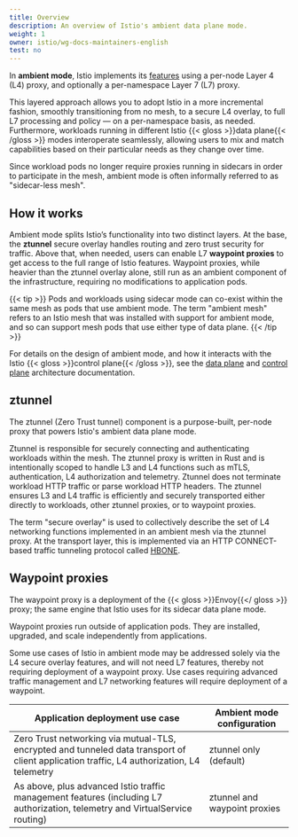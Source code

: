 ```yaml
---
title: Overview
description: An overview of Istio's ambient data plane mode.
weight: 1
owner: istio/wg-docs-maintainers-english
test: no
---
```


In **ambient mode**, Istio implements its [features](/docs/concepts) using a per-node Layer 4 (L4) proxy, and optionally a per-namespace Layer 7 (L7) proxy.

This layered approach allows you to adopt Istio in a more incremental fashion, smoothly transitioning from no mesh, to a secure L4 overlay, to full L7 processing and policy — on a per-namespace basis, as needed. Furthermore, workloads running in different Istio {{< gloss >}}data plane{{< /gloss >}} modes interoperate seamlessly, allowing users to mix and match capabilities based on their particular needs as they change over time.

Since workload pods no longer require proxies running in sidecars in order to participate in the mesh, ambient mode is often informally referred to as "sidecar-less mesh".

## How it works

Ambient mode splits Istio’s functionality into two distinct layers. At the base, the **ztunnel** secure overlay handles routing and zero trust security for traffic. Above that, when needed, users can enable L7 **waypoint proxies** to get access to the full range of Istio features. Waypoint proxies, while heavier than the ztunnel overlay alone, still run as an ambient component of the infrastructure, requiring no modifications to application pods.

{{< tip >}}
Pods and workloads using sidecar mode can co-exist within the same mesh as pods that use ambient mode. The term "ambient mesh" refers to an Istio mesh that was installed with support for ambient mode, and so can support mesh pods that use either type of data plane.
{{< /tip >}}

For details on the design of ambient mode, and how it interacts with the Istio {{< gloss >}}control plane{{< /gloss >}}, see the [data plane](/docs/ambient/architecture/data-plane) and [control plane](/docs/ambient/architecture/control-plane) architecture documentation.

## ztunnel

The ztunnel (Zero Trust tunnel) component is a purpose-built, per-node proxy that powers Istio's ambient data plane mode.

Ztunnel is responsible for securely connecting and authenticating workloads within the mesh. The ztunnel proxy is written in Rust and is intentionally scoped to handle L3 and L4 functions such as mTLS, authentication, L4 authorization and telemetry. Ztunnel does not terminate workload HTTP traffic or parse workload HTTP headers. The ztunnel ensures L3 and L4 traffic is efficiently and securely transported either directly to workloads, other ztunnel proxies, or to waypoint proxies.

The term "secure overlay" is used to collectively describe the set of L4 networking functions implemented in an ambient mesh via the ztunnel proxy. At the transport layer, this is implemented via an HTTP CONNECT-based traffic tunneling protocol called [HBONE](/docs/ambient/architecture/hbone).

## Waypoint proxies

The waypoint proxy is a deployment of the {{< gloss >}}Envoy{{</ gloss >}} proxy; the same engine that Istio uses for its sidecar data plane mode.

Waypoint proxies run outside of application pods. They are installed, upgraded, and scale independently from applications.

Some use cases of Istio in ambient mode may be addressed solely via the L4 secure overlay features, and will not need L7 features, thereby not requiring deployment of a waypoint proxy. Use cases requiring advanced traffic management and L7 networking features will require deployment of a waypoint.

| Application deployment use case | Ambient mode configuration |
| ------------------------------- | -------------------------- |
| Zero Trust networking via mutual-TLS, encrypted and tunneled data transport of client application traffic, L4 authorization, L4 telemetry | ztunnel only (default) |
| As above, plus advanced Istio traffic management features (including L7 authorization, telemetry and VirtualService routing) | ztunnel and waypoint proxies |
